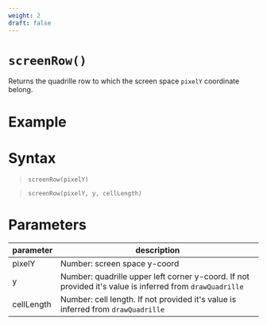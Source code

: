 ```yaml
---
weight: 2
draft: false
---
```


# `screenRow()`

Returns the quadrille row to which the screen space `pixelY` coordinate belong.

# Example

# Syntax

> `screenRow(pixelY)`

> `screenRow(pixelY, y, cellLength)`

# Parameters

| parameter  | description                                                                                              |
|------------|----------------------------------------------------------------------------------------------------------|
| pixelY     | Number: screen space y-coord                                                                             |
| y          | Number: quadrille upper left corner y-coord. If not provided it's value is inferred from `drawQuadrille` |
| cellLength | Number: cell length. If not provided it's value is inferred from `drawQuadrille`                         |